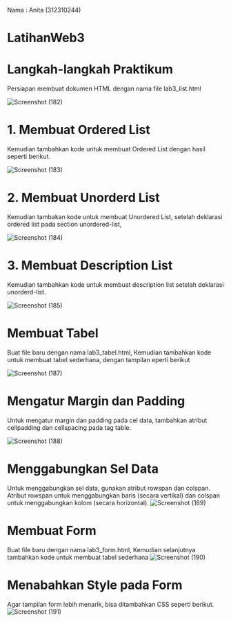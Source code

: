 Nama : Anita (312310244)
# LatihanWeb3
# Langkah-langkah Praktikum
Persiapan membuat dokumen HTML dengan nama file lab3_list.html

![Screenshot (182)](https://github.com/user-attachments/assets/a1a29013-c4a4-4224-97ed-69d7e41537e8)
# 1. Membuat Ordered List
Kemudian tambahkan kode untuk membuat Ordered List dengan hasil seperti berikut.

![Screenshot (183)](https://github.com/user-attachments/assets/9387358c-9345-4719-a3dc-b82c6999157c)
# 2. Membuat Unorderd List
Kemudian tambakan kode untuk membuat Unordered List, setelah deklarasi ordered list pada section unordered-list,

![Screenshot (184)](https://github.com/user-attachments/assets/6ecc7803-3058-4872-9848-818d7879ec6c)
# 3. Membuat Description List
Kemudian tambahkan kode untuk membuat description list setelah deklarasi unorderd-list.

![Screenshot (185)](https://github.com/user-attachments/assets/efbc119f-eca6-4fb4-8962-38f75d69c66e)

# Membuat Tabel
Buat file baru dengan nama lab3_tabel.html, Kemudian tambahkan kode untuk membuat tabel sederhana, dengan tampilan eperti berikut

![Screenshot (187)](https://github.com/user-attachments/assets/70b783c1-5e49-4036-9eed-3433b3abe7bd)
# Mengatur Margin dan Padding
Untuk mengatur margin dan padding pada cel data, tambahkan atribut cellpadding dan cellspacing pada tag table.

![Screenshot (188)](https://github.com/user-attachments/assets/5d11f17e-7cb2-4757-821d-bd67a16a1bfb)
# Menggabungkan Sel Data
Untuk menggabungkan sel data, gunakan atribut rowspan dan colspan. Atribut rowspan untuk menggabungkan baris (secara vertikal) dan colspan untuk menggabungkan kolom (secara
horizontal).
![Screenshot (189)](https://github.com/user-attachments/assets/aed0d5a7-d0a7-425c-aa3b-cdeeb1724f31)

# Membuat Form
Buat file baru dengan nama lab3_form.html, Kemudian selanjutnya tambahkan kode untuk membuat tabel sederhana
![Screenshot (190)](https://github.com/user-attachments/assets/b831c543-a6ad-431c-acfe-f8405e18626c)

# Menabahkan Style pada Form
Agar tampilan form lebih menarik, bisa ditambahkan CSS seperti berikut.
![Screenshot (191)](https://github.com/user-attachments/assets/3cadf804-c5f3-4729-94e8-651674e327ed)






